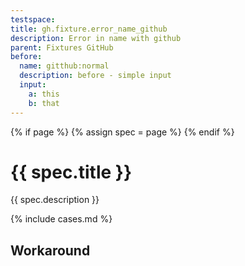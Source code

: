 ```yaml
---
testspace:
title: gh.fixture.error_name_github
description: Error in name with github
parent: Fixtures GitHub
before:
  name: gitthub:normal
  description: before - simple input
  input: 
    a: this
    b: that
---
```


{% if page %} {% assign spec = page %} {% endif %}

# {{ spec.title }}
{{ spec.description }}

{% include cases.md %}

## Workaround

